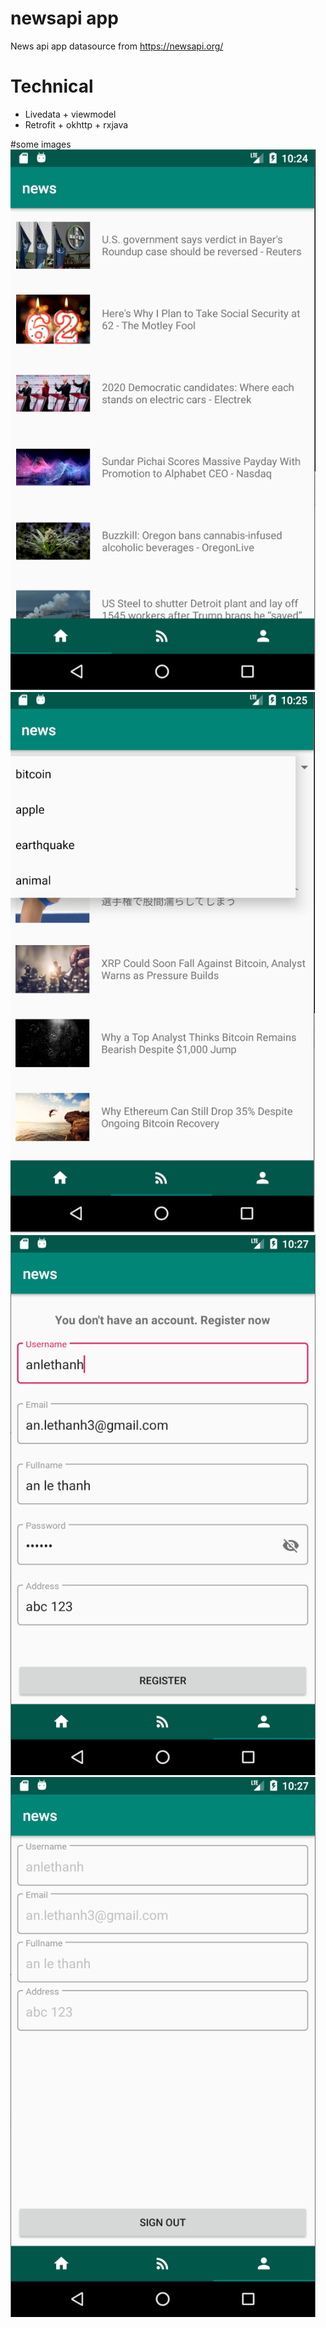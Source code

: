 # newsapi app
News api app 
datasource from https://newsapi.org/

# Technical
- Livedata + viewmodel
- Retrofit + okhttp + rxjava

#some images
![home](https://github.com/anlethanh3/newsapi/blob/master/images/home.png)
![new feeds](https://github.com/anlethanh3/newsapi/blob/master/images/feeds.png)
![register](https://github.com/anlethanh3/newsapi/blob/master/images/register.png)
![signout](https://github.com/anlethanh3/newsapi/blob/master/images/signout.png)
